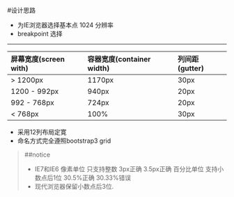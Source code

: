 #设计思路

* 为IE浏览器选择基本点 1024 分辨率
* breakpoint 选择
---------------------------

|屏幕宽度(screen with)|容器宽度(container width)|列间距(gutter)
|:-------------------|:-----------------------|:-------------
|> 1200px            |1170px                  |30px
|1200 - 992px        |940px                   |20px
|992 - 768px         |724px                   |20px
|< 768px             |100%                    |30px



* 采用12列布局定寛
* 命名方式完全遵照bootstrap3 grid

> ##notice
> - IE7和IE6 像素单位 只支持整数 3px正确 3.5px正确  百分比单位 支持小数点后1位 30.5%正确 30.33%错误
> - 现代浏览器保留小数点后3位.






